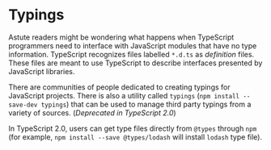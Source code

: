 # Typings

Astute readers might be wondering what happens when TypeScript programmers need to interface with JavaScript modules that have no type information. TypeScript recognizes files labelled `*.d.ts` as _definition_ files. These files are meant to use TypeScript to describe interfaces presented by JavaScript libraries.

There are communities of people dedicated to creating typings for JavaScript projects. There is also a utility called `typings` \(`npm install --save-dev typings`\) that can be used to manage third party typings from a variety of sources. \(_Deprecated in TypeScript 2.0_\)

In TypeScript 2.0, users can get type files directly from `@types` through `npm` \(for example, `npm install --save @types/lodash` will install `lodash` type file\).

